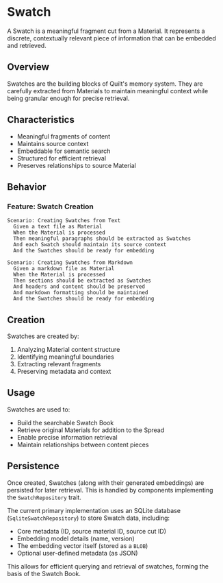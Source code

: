 # Swatch

A Swatch is a meaningful fragment cut from a Material. It represents a discrete, contextually relevant piece of information that can be embedded and retrieved.

## Overview

Swatches are the building blocks of Quilt's memory system. They are carefully extracted from Materials to maintain meaningful context while being granular enough for precise retrieval.

## Characteristics

- Meaningful fragments of content
- Maintains source context
- Embeddable for semantic search
- Structured for efficient retrieval
- Preserves relationships to source Material

## Behavior

### Feature: Swatch Creation

```gherkin
Scenario: Creating Swatches from Text
  Given a text file as Material
  When the Material is processed
  Then meaningful paragraphs should be extracted as Swatches
  And each Swatch should maintain its source context
  And the Swatches should be ready for embedding

Scenario: Creating Swatches from Markdown
  Given a markdown file as Material
  When the Material is processed
  Then sections should be extracted as Swatches
  And headers and content should be preserved
  And markdown formatting should be maintained
  And the Swatches should be ready for embedding
```

## Creation

Swatches are created by:

1. Analyzing Material content structure
2. Identifying meaningful boundaries
3. Extracting relevant fragments
4. Preserving metadata and context

## Usage

Swatches are used to:

- Build the searchable Swatch Book
- Retrieve original Materials for addition to the Spread
- Enable precise information retrieval
- Maintain relationships between content pieces

## Persistence

Once created, Swatches (along with their generated embeddings) are persisted for later retrieval. This is handled by components implementing the `SwatchRepository` trait.

The current primary implementation uses an SQLite database (`SqliteSwatchRepository`) to store Swatch data, including:

- Core metadata (ID, source material ID, source cut ID)
- Embedding model details (name, version)
- The embedding vector itself (stored as a `BLOB`)
- Optional user-defined metadata (as JSON)

This allows for efficient querying and retrieval of swatches, forming the basis of the Swatch Book.
